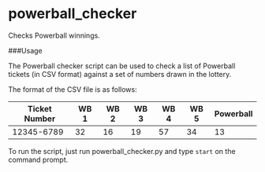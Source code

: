# powerball_checker
Checks Powerball winnings.

###Usage

The Powerball checker script can be used to check a list of Powerball tickets (in CSV format) against a set of numbers drawn in the lottery.

The format of the CSV file is as follows:

|Ticket Number | WB 1 | WB 2 | WB 3 | WB 4 | WB 5 | Powerball|
|------------- | ---- | ---- | ---- | ---- | ---- | ---------|
|12345-6789 | 32 | 16 | 19 | 57 | 34 | 13|

To run the script, just run powerball_checker.py and type `start` on the command prompt.
